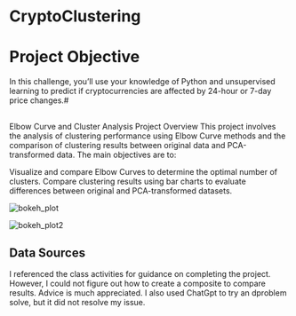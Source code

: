 # CryptoClustering
# Project Objective
In this challenge, you’ll use your knowledge of Python and unsupervised learning to predict if cryptocurrencies are affected by 24-hour or 7-day price changes.# 

## 
Elbow Curve and Cluster Analysis 
Project Overview
This project involves the analysis of clustering performance using Elbow Curve methods and the comparison of clustering results between original data and PCA-transformed data. The main objectives are to:

Visualize and compare Elbow Curves to determine the optimal number of clusters.
Compare clustering results using bar charts to evaluate differences between original and PCA-transformed datasets.

![bokeh_plot](https://github.com/user-attachments/assets/a3bcc1d8-1ca0-432a-9d64-2b36642d79b4)

![bokeh_plot2](https://github.com/user-attachments/assets/6ebc202b-f9f1-42bf-8f8d-ddfa436c2a9a)


## Data Sources
I referenced the class activities for guidance on completing the project. However, I could not figure out how to create a composite to compare results. Advice is much appreciated. 
I also used ChatGpt to try an dproblem solve, but it did not resolve my issue. 
